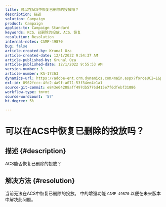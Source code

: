 ```yaml
---
title: 可以在ACS中恢复已删除的投放吗？
description: 描述
solution: Campaign
product: Campaign
applies-to: Campaign Standard
keywords: KCS、已删除的投放、ACS、恢复
resolution: Resolution
internal-notes: CAMP-49870
bug: false
article-created-by: Krunal Oza
article-created-date: 12/1/2022 9:54:37 AM
article-published-by: Krunal Oza
article-published-date: 12/1/2022 9:55:53 AM
version-number: 3
article-number: KA-17363
dynamics-url: https://adobe-ent.crm.dynamics.com/main.aspx?forceUCI=1&pagetype=entityrecord&etn=knowledgearticle&id=2f0d6c27-5e71-ed11-9561-6045bd006a22
exl-id: 8962fccc-4fc2-4a9f-a071-53f34ee4e1a1
source-git-commit: e843e64208aff497db5776d415e7f6dfebf31086
workflow-type: tm+mt
source-wordcount: '57'
ht-degree: 5%

---
```


# 可以在ACS中恢复已删除的投放吗？

## 描述 {#description}


ACS能否恢复已删除的投放？


## 解决方法 {#resolution}


当前无法在ACS中恢复已删除的投放。 中的增强功能 `CAMP-49870` 以便在未来版本中解决此问题。
